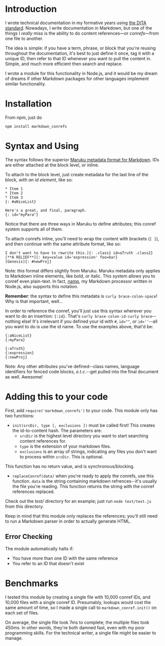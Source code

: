 # Introduction

I wrote technical documentation in my formative years using [the DITA standard](http://en.wikipedia.org/wiki/Darwin_Information_Typing_Architecture). Nowadays, I write documentation in Markdown, but one of the things I _really_ miss is the ability to do content references&mdash;or _conrefs_&mdash;from one file to another.

The idea is simple: if you have a term, phrase, or block that you're reusing throughout the documentation, it's best to just define it once, tag it with a unique ID, then refer to that ID whenever you want to pull the content in. Simple, and much more efficient then search and replace.

I wrote a module for this functionality in Node.js, and it would be my dream of dreams if other Markdown packages for other languages implement similar functionality.

# Installation

From npm, just do

    npm install markdown_conrefs

# Syntax and Using

The syntax follows the superior [Maruku metadata format for Markdown](http://maruku.rubyforge.org/maruku.html#meta). IDs are either attached at the block level, or inline.

To attach to the block level, just create metadata for the last line of the block, _with an id element_, like so:

```
* Item 1
* Item 2
* Item 3
{: #aNiceList}

Here's a great, and final, paragraph.
{: id="myPara"}
```

Notice that there are three ways in Maruku to define attributes; this conref system supports all of them.

To attach conrefs inline, you'll need to wrap the content with brackets (`[ ]`), and then continue with the same attribute format, like so:

```
I don't want to have to rewrite this.]{: .class1 id=aTruth .class2}
[**A RELIEF**]{: key=value id='expression' foo=bar}
[Genesis]{: #newProj} 
```

Note: this format differs slightly from Maruku. Maruku metadata only applies to Markdown inline elements, like bold, or italic. This system allows you to conref even plain-text. In fact, [namp](https://github.com/gjtorikian/namp), my Markdown processor written in Node.js, also supports this notation.

**Remember**: the syntax to define this metadata is `curly brace-colon-space`! Why is that important, well...

In order to reference the conref, you'll just use this syntax wherever you want to do an insertion: `{:id}`. That's `curly brace-colon-id-curly brace`--nothing else! It's irrelevant if you defined your id with `#`, `id=""`, or `id=''`--all you want to do is use the id name. To use the examples above, that'd be:

```
{:aNiceList}
{:myPara}

{:aTruth}
{:expression}
{:newProj}
```

Note: Any other attributes you've defined--class names, language identifiers for fenced code blocks, _e.t.c._--get pulled into the final document as well. Awesome!

# Adding this to your code

First, add `require('markdown_conrefs')` to your code. This module only has two functions:

* `init(srcDir, type [, exclusions ])` must be called first! This creates the id-to-content hash. The parameters are:
  * `srcDir` is the highest level directory you want to start searching content references for. 
  * `type` is the extension of your markdown files. 
  * `exclusions` is an array of strings, indicating any files you don't want to process within `srcDir`. This is optional.

This function has no return value, and is synchronous/blocking.

* `replaceConref(data)` when you're ready to apply the conrefs, use this function. `data` is the string containing markdown refrences--it's usually the file you're reading. This function returns the string with the conref references replaced.

Check out the _test/_ directory for an example; just run `node test/test.js` from this directory.

Keep in mind that this module only replaces the references; you'll still need to run a Markdown parser in order to actually generate HTML.

## Error Checking

The module automatically halts if:

* You have more than one ID with the same reference
* You refer to an ID that doesn't exist

# Benchmarks

I tested this module by creating a single file with 10,000 conref IDs, and 10,000 files with a single conref ID. Presumably, lookups would cost the same amount of time, so I made a single call to `markdown_conref.init()` on each set of files.

On average, the single file took 7ms to complete; the multiple files took 450ms. In other words, they're both damned fast, even with my poor programming skills. For the technical writer, a single file might be easier to manage.